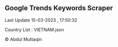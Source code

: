 

## Google Trends Keywords Scraper 
 
Last Update 15-03-2023 , 17:50:32

Country List :
VIETNAM.json



© Abdul Muttaqin 
